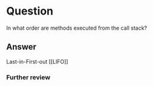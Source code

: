 # Question
In what order are methods executed from the call stack?
## Answer
Last-in-First-out [[LIFO]]
### Further review
